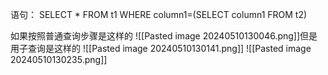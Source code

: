 语句：
SELECT * FROM t1 WHERE column1=(SELECT column1 FROM t2)

如果按照普通查询步骤是这样的
![[Pasted image 20240510130046.png]]但是用子查询是这样的
![[Pasted image 20240510130141.png]]
![[Pasted image 20240510130235.png]]